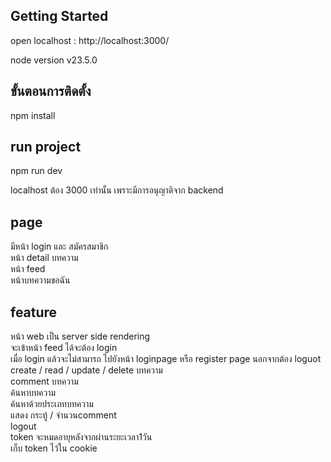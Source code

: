 
## Getting Started


open localhost : http://localhost:3000/  

node version v23.5.0

## ขั้นตอนการติดตั้ง 
npm install

## run project
npm run dev

localhost ต้อง 3000 เท่านั้น เพราะมีการอนุญาติจาก backend

## page
มีหน้า login และ สมัครสมาชิก  
หน้า detail บทความ  
หน้า feed  
หน้าบทความขอฉัน  

## feature
หน้า web เป็น server side rendering  
จะเข้าหน้า feed ได้จะต้อง login  
เมื่อ login แล้วจะไม่สามารถ ไปยังหน้า loginpage หรือ register page นอกจากต้อง loguot  
create / read / update / delete บทความ  
comment บทความ   
ค้นหาบทความ  
ค้นหาด้วยประเภทบทความ  
แสดง กระทู้ / จำนวนcomment   
logout  
token จะหมดอายุหลังจากผ่านระยะเวลา1วัน  
เก็บ token ไว้ใน cookie   
